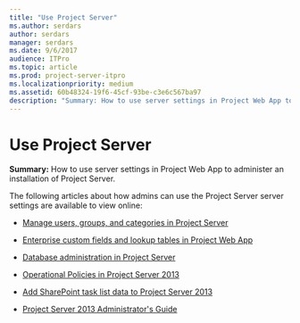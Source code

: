 ```yaml
---
title: "Use Project Server"
ms.author: serdars
author: serdars
manager: serdars
ms.date: 9/6/2017
audience: ITPro
ms.topic: article
ms.prod: project-server-itpro
ms.localizationpriority: medium
ms.assetid: 60b48324-19f6-45cf-93be-c3e6c567ba97
description: "Summary: How to use server settings in Project Web App to administer an installation of Project Server."
---
```


# Use Project Server
 
 **Summary:** How to use server settings in Project Web App to administer an installation of Project Server.

The following articles about how admins can use the Project Server server settings are available to view online:
  
- [Manage users, groups, and categories in Project Server](manage-users-groups-and-categories-in-project-server-2013.md)

- [Enterprise custom fields and lookup tables in Project Web App](enterprise-custom-fields-and-lookup-tables-in-project-web-app.md)
  
- [Database administration in Project Server](database-administration-in-project-server.md)

- [Operational Policies in Project Server 2013](operational-policies-in-project-server-2013.md)

- [Add SharePoint task list data to Project Server 2013](add-sharepoint-task-list-data-to-project-server-2013.md)

- [Project Server 2013 Administrator's Guide](project-server-2013-administrator-s-guide.md)